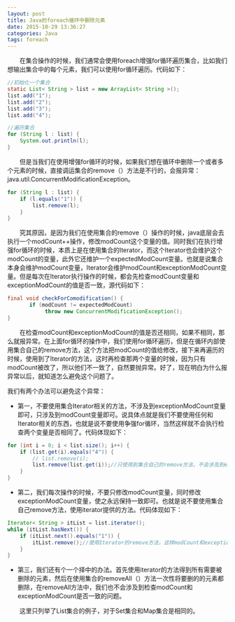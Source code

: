 ```yaml
---
layout: post
title: Java的foreach循环中删除元素
date: 2015-10-29 13:36:27
categories: Java
tags: foreach
---
```

　　在集合操作的时候，我们通常会使用foreach增强for循环遍历集合，比如我们想输出集合中的每个元素，我们可以使用for循环遍历。代码如下：

```java
​//初始化一个集合
static List< String > list = new ArrayList< String >();
list.add("1");
list.add("2");
list.add("3");
list.add("4");

​//遍历集合
for (String l : list) {
	System.out.println(l);
}
```

　　但是当我们在使用增强for循环的时候，如果我们想在循环中删除一个或者多个元素的时候，直接调运集合的remove（）方法是不行的，会报异常：java.util.ConcurrentModificationException。

```java
for (String l : list) {
	if (l.equals("1")) {
		list.remove(l);
	}
}
```

　　究其原因，是因为我们在使用集合的remove（）操作的时候，java底层会去执行一个modCount++操作，修改modCount这个变量的值。同时我们在执行增强for循环的时候，本质上是在使用集合的Iterator，而这个Iterator也会维护这个modCount的变量，此外它还维护一个expectedModCount变量。也就是说集合本身会维护modCount变量，Iterator会维护modCount和exceptionModCount变量。但是每次在Iterator执行操作的时候，都会先检查modCount变量和exceptionModCount的值是否一致，源代码如下：

```java
final void checkForComodification() {
       if (modCount != expectedModCount)
            throw new ConcurrentModificationException();
}
```

　　在检查modCount和exceptionModCount的值是否还相同，如果不相同，那么就报异常。在上面for循环的操作中，我们使用for循环遍历，但是在循环内部使用集合自己的remove方法，这个方法把modCount的值给修改，接下来再遍历的时候，使用到了Iterator的方法，这时再检查那两个变量的时候，因为只有modCount被改了，所以他们不一致了，自然要抛异常。好了，现在明白为什么报异常以后，就知道怎么避免这个问题了。

我们有两个办法可以避免这个异常：

- 第一，不要使用集合Iterator相关的方法，不涉及到exceptionModCount变量即可，只涉及到modCount变量即可。说具体点就是我们不要使用任何和Iterator相关的东西，也就是说不要使用争强for循环，当然这样就不会执行检查两个变量是否相同了。代码体现如下：

```java
for (int i = 0; i < list.size(); i++) {
	if (list.get(i).equals("4")) {
		// list.remove(i);
		list.remove(list.get(i));//只使用到集合自己的remove方法，不会涉及到exceptionModCount
	}
}
```

- 第二，我们每次操作的时候，不要只修改modCount变量，同时修改exceptionModCount变量，使之永远保持一致即可。也就是说不要使用集合自己remove方法，使用iterator提供的方法。代码体现如下：

```java
Iterator< String > itList = list.iterator();
while (itList.hasNext()) {
	if (itList.next().equals("1")) {
		itList.remove();//使用Iterator的remove方法，这样modCount和exceptionModCount永远是一致的
	}
}
```

- 第三，我们还有个一个择中的办法。首先使用iterator的方法得到所有需要被删除的元素，然后在使用集合的removeAll（）方法一次性将要删的的元素都删除，在removeAll方法中，我们也不会涉及到检查modCount和exceptionModCount是否一致的问题。

　　这里只列举了List集合的例子，对于Set集合和Map集合是相同的。

​


